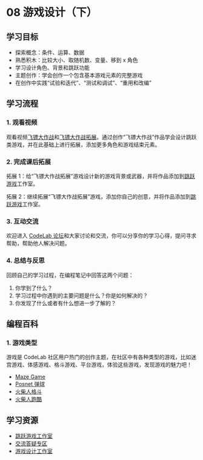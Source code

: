# 08 游戏设计（下）

## 学习目标

* 探索概念：条件、运算、数据
* 熟悉积木：比较大小、取随机数、变量、移到 x 角色
* 学习设计角色、背景和跳跃功能
* 主题创作：学会创作一个包含基本游戏元素的完整游戏
* 在创作中实践“试验和迭代”、“测试和调试”、“重用和改编”

## **学习流程**

### 1. 观看视频

观看视频[飞镖大作战](https://www.bilibili.com/video/BV1jT4y1K7iA?p=16)和[飞镖大作战拓展](https://www.bilibili.com/video/BV1jT4y1K7iA?p=17)。通过创作“飞镖大作战”作品学会设计跳跃类游戏，并在此基础上进行拓展，添加更多角色和游戏结束元素。

### 2. 完成课后拓展

拓展 1：给“飞镖大作战拓展”游戏设计新的游戏背景或武器，并将作品添加到[跳跃游戏](https://create.codelab.club/studios/367/)工作室。



拓展 2：继续拓展“飞镖大作战拓展”游戏，添加你自己的创意，并将作品添加到[跳跃游戏](https://create.codelab.club/studios/367/)工作室。



### 3. 互动交流

欢迎进入 [CodeLab 论坛](https://discuss.codelab.club/c/8-category/8)和大家讨论和交流，你可以分享你的学习心得，提问寻求帮助，帮助他人解决问题。

### 4. 总结与反思

回顾自己的学习过程，在编程笔记中回答这两个问题：

1. 你学到了什么？
2. 学习过程中你遇到的主要问题是什么？你是如何解决的？
3. 你发现了什么或者有什么想进一步了解的？

## 编程百科

### 1. 游戏类型

游戏是 CodeLab 社区用户热门的创作主题，在社区中有各种类型的游戏，比如迷宫游戏、体感游戏、格斗游戏、平台游戏，体验这些游戏，发现游戏的魅力吧！

* [Maze Game](https://create.codelab.club/projects/1330)
* [Posnet 弹球](https://create.codelab.club/projects/8545)
* [火柴人格斗](https://create.codelab.club/projects/5438)
* [火柴人跑酷](https://create.codelab.club/projects/6442)

## 学习资源

* [跳跃游戏工作室](https://create.codelab.club/studios/367/)
* [交流答疑专区](https://discuss.codelab.club/c/8-category/32-category/32)
* [游戏设计工作室](https://create.codelab.club/studios/69/)

